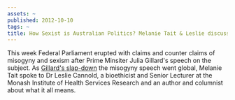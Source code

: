 ```yaml
---
assets: ~
published: 2012-10-10
tags: ~
title: How Sexist is Australian Politics? Melanie Tait & Leslie discuss on ABC Overnights
---
```

This week Federal Parliament erupted with claims and counter claims of misogyny and sexism after Prime Minsiter Julia Gillard's speech on the subject. As [Gillard's slap-down](http://www.abc.net.au/news/2012-10-10/international-reaction-to-gillard-speech/4305294) the misogyny speech went global, Melanie Tait spoke to Dr Leslie Cannold, a bioethicist and Senior Lecturer at the Monash Institute of Health Services Research and an author and columnist about what it all means. 